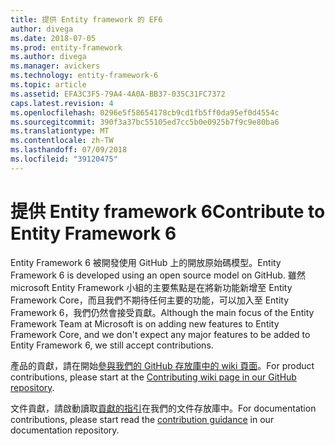 ```yaml
---
title: 提供 Entity framework 的 EF6
author: divega
ms.date: 2018-07-05
ms.prod: entity-framework
ms.author: divega
ms.manager: avickers
ms.technology: entity-framework-6
ms.topic: article
ms.assetid: EFA3C3F5-79A4-4A0A-BB37-035C31FC7372
caps.latest.revision: 4
ms.openlocfilehash: 0296e5f58654178cb9cd1fb5ff0da95ef0d4554c
ms.sourcegitcommit: 390f3a37bc55105ed7cc5b0e0925b7f9c9e80ba6
ms.translationtype: MT
ms.contentlocale: zh-TW
ms.lasthandoff: 07/09/2018
ms.locfileid: "39120475"
---
```

# <a name="contribute-to-entity-framework-6"></a><span data-ttu-id="b96d7-102">提供 Entity framework 6</span><span class="sxs-lookup"><span data-stu-id="b96d7-102">Contribute to Entity Framework 6</span></span>
<span data-ttu-id="b96d7-103">Entity Framework 6 被開發使用 GitHub 上的開放原始碼模型。</span><span class="sxs-lookup"><span data-stu-id="b96d7-103">Entity Framework 6 is developed using an open source model on GitHub.</span></span> <span data-ttu-id="b96d7-104">雖然 microsoft Entity Framework 小組的主要焦點是在將新功能新增至 Entity Framework Core，而且我們不期待任何主要的功能，可以加入至 Entity Framework 6，我們仍然會接受貢獻。</span><span class="sxs-lookup"><span data-stu-id="b96d7-104">Although the main focus of the Entity Framework Team at Microsoft is on adding new features to Entity Framework Core, and we don't expect any major features to be added to Entity Framework 6, we still accept contributions.</span></span>

<span data-ttu-id="b96d7-105">產品的貢獻，請在開始[參與我們的 GitHub 存放庫中的 wiki 頁面](https://github.com/aspnet/EntityFramework6/wiki/Contributing)。</span><span class="sxs-lookup"><span data-stu-id="b96d7-105">For product contributions, please start at the [Contributing wiki page in our GitHub repository](https://github.com/aspnet/EntityFramework6/wiki/Contributing).</span></span>

<span data-ttu-id="b96d7-106">文件貢獻，請啟動讀取[貢獻的指引](https://github.com/aspnet/EntityFramework.Docs/blob/master/CONTRIBUTING.md)在我們的文件存放庫中。</span><span class="sxs-lookup"><span data-stu-id="b96d7-106">For documentation contributions, please start read the [contribution guidance](https://github.com/aspnet/EntityFramework.Docs/blob/master/CONTRIBUTING.md) in our documentation repository.</span></span>
